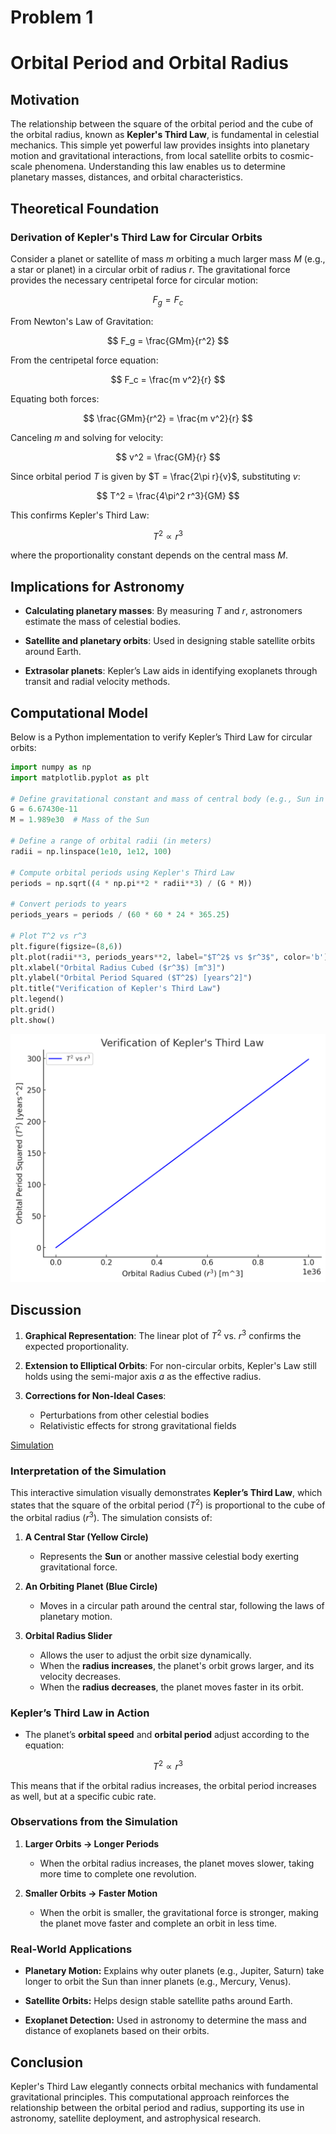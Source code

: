# Problem 1


# Orbital Period and Orbital Radius



## Motivation


The relationship between the square of the orbital period and the cube of the orbital radius, known as **Kepler's Third Law**, is fundamental in celestial mechanics.
 This simple yet powerful law provides insights into planetary motion and gravitational interactions, from local satellite orbits to cosmic-scale phenomena.
  Understanding this law enables us to determine planetary masses, distances, and orbital characteristics.

## Theoretical Foundation

### Derivation of Kepler's Third Law for Circular Orbits

Consider a planet or satellite of mass $m$ orbiting a much larger mass $M$ (e.g., a star or planet) in a circular orbit of radius $r$. 
The gravitational force provides the necessary centripetal force for circular motion:

$$
F_g = F_c
$$


From Newton's Law of Gravitation:

$$
F_g = \frac{GMm}{r^2}
$$


From the centripetal force equation:

$$
F_c = \frac{m v^2}{r}
$$


Equating both forces:

$$
\frac{GMm}{r^2} = \frac{m v^2}{r}
$$


Canceling $m$ and solving for velocity:

$$
v^2 = \frac{GM}{r}
$$


Since orbital period $T$ is given by $T = \frac{2\pi r}{v}$, substituting $v$:

$$
T^2 = \frac{4\pi^2 r^3}{GM}
$$


This confirms Kepler's Third Law:

$$
T^2 \propto r^3
$$

where the proportionality constant depends on the central mass $M$.



## Implications for Astronomy


- **Calculating planetary masses**: By measuring $T$ and $r$, astronomers estimate the mass of celestial bodies.

- **Satellite and planetary orbits**: Used in designing stable satellite orbits around Earth.

- **Extrasolar planets**: Kepler’s Law aids in identifying exoplanets through transit and radial velocity methods.



## Computational Model
Below is a Python implementation to verify Kepler’s Third Law for circular orbits:

```python
import numpy as np
import matplotlib.pyplot as plt

# Define gravitational constant and mass of central body (e.g., Sun in kg)
G = 6.67430e-11
M = 1.989e30  # Mass of the Sun

# Define a range of orbital radii (in meters)
radii = np.linspace(1e10, 1e12, 100)

# Compute orbital periods using Kepler's Third Law
periods = np.sqrt((4 * np.pi**2 * radii**3) / (G * M))

# Convert periods to years
periods_years = periods / (60 * 60 * 24 * 365.25)

# Plot T^2 vs r^3
plt.figure(figsize=(8,6))
plt.plot(radii**3, periods_years**2, label="$T^2$ vs $r^3$", color='b')
plt.xlabel("Orbital Radius Cubed ($r^3$) [m^3]")
plt.ylabel("Orbital Period Squared ($T^2$) [years^2]")
plt.title("Verification of Kepler's Third Law")
plt.legend()
plt.grid()
plt.show()
```

![alt text](image.png)


## Discussion


1. **Graphical Representation**: The linear plot of $T^2$ vs. $r^3$ confirms the expected proportionality.


2. **Extension to Elliptical Orbits**: For non-circular orbits, Kepler's Law still holds using the semi-major axis $a$ as the effective radius.


3. **Corrections for Non-Ideal Cases**:
   - Perturbations from other celestial bodies
   - Relativistic effects for strong gravitational fields


[Simulation](Simulation_1.html)


### **Interpretation of the Simulation**  


This interactive simulation visually demonstrates **Kepler’s Third Law**, which states that the square of the orbital period ($T^2$) is proportional to the cube of the orbital radius ($r^3$).
 The simulation consists of:  

1. **A Central Star (Yellow Circle)** 

   - Represents the **Sun** or another massive celestial body exerting gravitational force.  

2. **An Orbiting Planet (Blue Circle)** 

   - Moves in a circular path around the central star, following the laws of planetary motion.  

3. **Orbital Radius Slider**  

   - Allows the user to adjust the orbit size dynamically.
   - When the **radius increases**, the planet's orbit grows larger, and its velocity decreases.
   - When the **radius decreases**, the planet moves faster in its orbit.  

### **Kepler’s Third Law in Action**  

- The planet’s **orbital speed** and **orbital period** adjust according to the equation:  

 $$
  T^2 \propto r^3
  $$

  This means that if the orbital radius increases, the orbital period increases as well, but at a specific cubic rate.  

### **Observations from the Simulation**

1. **Larger Orbits → Longer Periods**  

   - When the orbital radius increases, the planet moves slower, taking more time to complete one revolution.  

2. **Smaller Orbits → Faster Motion** 

   - When the orbit is smaller, the gravitational force is stronger, making the planet move faster and complete an orbit in less time.  

### **Real-World Applications**

- **Planetary Motion:** Explains why outer planets (e.g., Jupiter, Saturn) take longer to orbit the Sun than inner planets (e.g., Mercury, Venus).  

- **Satellite Orbits:** Helps design stable satellite paths around Earth.  

- **Exoplanet Detection:** Used in astronomy to determine the mass and distance of exoplanets based on their orbits.  



## Conclusion


Kepler's Third Law elegantly connects orbital mechanics with fundamental gravitational principles. This computational approach reinforces the relationship between the orbital period and radius, supporting its use in astronomy, satellite deployment, and astrophysical research.

